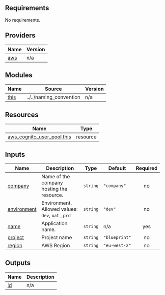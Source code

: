 ## Requirements

No requirements.

## Providers

| Name | Version |
|------|---------|
| <a name="provider_aws"></a> [aws](#provider\_aws) | n/a |

## Modules

| Name | Source | Version |
|------|--------|---------|
| <a name="module_this"></a> [this](#module\_this) | ../../naming_convention | n/a |

## Resources

| Name | Type |
|------|------|
| [aws_cognito_user_pool.this](https://registry.terraform.io/providers/hashicorp/aws/latest/docs/resources/cognito_user_pool) | resource |

## Inputs

| Name | Description | Type | Default | Required |
|------|-------------|------|---------|:--------:|
| <a name="input_company"></a> [company](#input\_company) | Name of the company hosting the resource. | `string` | `"company"` | no |
| <a name="input_environment"></a> [environment](#input\_environment) | Environment. Allowed values: `dev`, `uat` , `prd` | `string` | `"dev"` | no |
| <a name="input_name"></a> [name](#input\_name) | Application name. | `string` | n/a | yes |
| <a name="input_project"></a> [project](#input\_project) | Project name | `string` | `"blueprint"` | no |
| <a name="input_region"></a> [region](#input\_region) | AWS Region | `string` | `"eu-west-2"` | no |

## Outputs

| Name | Description |
|------|-------------|
| <a name="output_id"></a> [id](#output\_id) | n/a |
